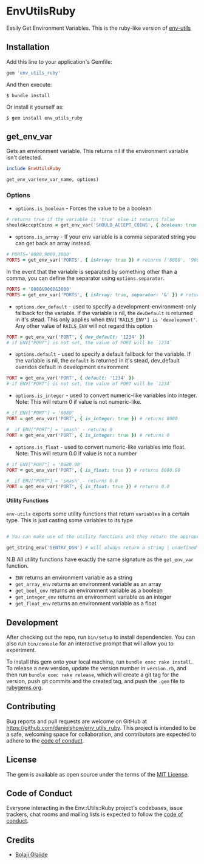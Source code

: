 # EnvUtilsRuby

Easily Get Environment Variables. This is the ruby-like version of [env-utils](https://github.com/BolajiOlajide/env-utils)

## Installation

Add this line to your application's Gemfile:

```ruby
gem 'env_utils_ruby'
```

And then execute:

    $ bundle install

Or install it yourself as:

    $ gem install env_utils_ruby

## get_env_var

Gets an environment variable. This returns nil if the environment variable isn't detected.

```ruby
include EnvUtilsRuby

get_env_var(env_var_name, options)
```

### Options

- `options.is_boolean` - Forces the value to be a boolean

```ruby
# returns true if the variable is 'true' else it returns false
shouldAcceptCoins = get_env_var('SHOULD_ACCEPT_COINS', { boolean: true })
```

- `options.is_array` - If your env variable is a comma separated string you can get back an array instead.

```ruby
# PORTS='8080,9000,3000'
PORTS = get_env_var('PORTS', { isArray: true }) # returns ['8080', '9000', '3000'];
```

In the event that the variable is separated by something other than a comma, you can define the separator using `options.separator`.

```ruby
PORTS = '8080&9000&3000'
PORTS = get_env_var('PORTS', { isArray: true, separator: '&' }) # returns ['8080', '9000', '3000'];
```

- `options.dev_default` - used to specify a development-environment-only fallback for the variable. If the variable is nil, the `devDefault` is returned in it's stead.
  This only applies when `ENV['RAILS_ENV'] is 'development'`. Any other value of `RAILS_ENV` will not regard this option

```ruby
PORT = get_env_var('PORT', { dev_default: '1234' })
# if ENV["PORT"] is not set, the value of PORT will be `1234`
```

- `options.default` - used to specify a default fallback for the variable. If the variable is nil, the `default` is returned in it's stead, dev_default overides default in development environment

```ruby
PORT = get_env_var('PORT', { default: '1234' })
# if ENV["PORT"] is not set, the value of PORT will be `1234`
```

- `options.is_integer` - used to convert numeric-like variables into integer. Note: This will return 0 if value is not numeric-like.

```ruby
# if ENV["PORT"] = '8080'
PORT = get_env_var('PORT', { is_integer: true }) # returns 8080

#  if ENV["PORT"] = 'smash' - returns 0
PORT = get_env_var('PORT', { is_integer: true }) # returns 0
```

- `options.is_float` - used to convert numeric-like variables into float. Note: This will return 0.0 if value is not a number

```ruby
# if ENV["PORT"] = '8080.98'
PORT = get_env_var('PORT', { is_float: true }) # returns 8080.98

#  if ENV["PORT"] = 'smash' - returns 0.0
PORT = get_env_var('PORT', { is_float: true }) # returns 0.0
```

#### Utility Functions

`env-utils` exports some utility functions that return `variables` in a certain type. This is just casting some variables to its type

```ruby

# You can make use of the utility functions and they return the appropriate types

get_string_env('SENTRY_DSN') # will always return a string | undefined
```

N.B All utility functions have exactly the same signature as the `get_env_var` function.

- `ENV` returns an environment variable as a string
- `get_array_env` returns an environment variable as an array
- `get_bool_env` returns an environment variable as a boolean
- `get_integer_env` returns an environment variable as an integer
- `get_float_env` returns an environment variable as a float

## Development

After checking out the repo, run `bin/setup` to install dependencies. You can also run `bin/console` for an interactive prompt that will allow you to experiment.

To install this gem onto your local machine, run `bundle exec rake install`. To release a new version, update the version number in `version.rb`, and then run `bundle exec rake release`, which will create a git tag for the version, push git commits and the created tag, and push the `.gem` file to [rubygems.org](https://rubygems.org).

## Contributing

Bug reports and pull requests are welcome on GitHub at https://github.com/danielshow/env_utils_ruby. This project is intended to be a safe, welcoming space for collaboration, and contributors are expected to adhere to the [code of conduct](https://github.com/[USERNAME]/env_utils_ruby/blob/master/CODE_OF_CONDUCT.md).

## License

The gem is available as open source under the terms of the [MIT License](https://opensource.org/licenses/MIT).

## Code of Conduct

Everyone interacting in the Env::Utils::Ruby project's codebases, issue trackers, chat rooms and mailing lists is expected to follow the [code of conduct](https://github.com/danielshow/env_utils_ruby/blob/master/CODE_OF_CONDUCT.md).

## Credits

- [Bolaji Olajide](https://github.com/BolajiOlajide)
